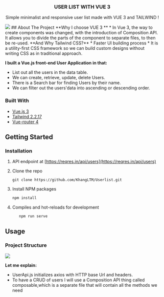 <div align="center">
  <h3 align="center">USER LIST WITH VUE 3</h3>
  <p align="center">
     Simple minimalist and responsive user list made with VUE 3 and TAILWIND !
  </p>
</div>
<img src='https://i.imgur.com/5UIudWU.png' >
## About The Project
**Why I choose VUE 3 **
* In Vue 3, the way to create components was changed, with the introduction of Composition API. It allows you to divide the parts of the component to separate files, to then be re-used.
**And Why Tailwind CSS?**
* Faster UI building process
* It is a utility-first CSS framework so we can build custom designs without writing CSS as in traditional approach. 

**I built a Vue.js front-end User Application in that:**
- List out all the users in the data table.
- We can create, retrieve, update, delete Users. 
- There is a Search bar for finding Users by their name.
- We can filter out the users'data into ascending or descending order.

### Built With

* [Vue.js 3](https://vuejs.org/)
* [Tailwind 2.2.17](https://tailwindcss.com)
* [Vue-router 4](https://next.router.vuejs.org)

## Getting Started

### Installation

1.  API endpoint  at [https://reqres.in/api/users](https://reqres.in/api/users)

2. Clone the repo
    ```
   git clone https://github.com/KhangLTM/Userlist.git
   ```
3. Install NPM packages
   ```sh
   npm install
   ```
4. Compiles and hot-reloads for development
   ```sh
      npm run serve
   ```
## Usage

### Project Structure
<img src='https://i.imgur.com/ENCGPYo.png'>

**Let me explain:**
- UserApi.js initializes axios with HTTP base Url and headers.
- To have a CRUD of users I will use a Composition API thing called composable,which is a separate file that will contain all the methods we need








